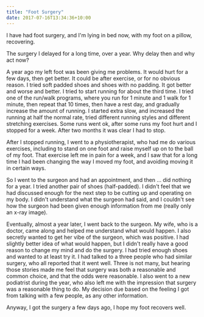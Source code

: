```yaml
---
title: "Foot Surgery"
date: 2017-07-16T13:34:36+10:00
---
```



I have had foot surgery, and I'm lying in bed now, with my foot on a pillow, recovering.

The surgery I delayed for a long time, over a year. Why delay then and why act now?

A year ago my left foot was been giving me problems. It would hurt for a few days, then get better. It could be after exercise, or for no obvious reason. I tried soft padded shoes and shoes with no padding. It got better and worse and better. I tried to start running for about the third time. I tried one of the run/walk programs, where you run for 1 minute and 1 walk for 1 minute, then repeat that 10 times, then have a rest day, and gradually increase the amount of running. I started extra slow, and increased the running at half the normal rate, tried different running styles and different stretching exercises. Some runs went ok, after some runs my foot hurt and I stopped for a week. After two months it was clear I had to stop.

After I stopped running, I went to a physiotherapist, who had me do various exercises, including to stand on one foot and raise myself up on to the ball of my foot. That exercise left me in pain for a week, and I saw that for a long time I had been changing the way I moved my foot, and avoiding moving it in certain ways.

So I went to the surgeon and had an appointment, and then ... did nothing for a year. I tried another pair of shoes (half-padded). I didn't feel that we had discussed enough for the next step to be cutting up and operating on my body. I didn't understand what the surgeon had said, and I couldn't see how the surgeon had been given enough information from me (really only an x-ray image).

Eventually, almost a year later, I went back to the surgeon. My wife, who is a doctor, came along and helped me understand what would happen. I also secretly wanted to get her vibe of the surgeon, which was positive. I had slightly better idea of what would happen, but I didn't really have a good reason to change my mind and do the surgery. I had tried enough shoes and wanted to at least try it. I had talked to a three people who had similar surgery, who all reported that it went well. Three is not many, but hearing those stories made me feel that surgery was both a reasonable and common choice, and that the odds were reasonable. I also went to a new podiatrist during the year, who also left me with the impression that surgery was a reasonable thing to do. My decision due based on the feeling I got from talking with a few people, as any other information.

Anyway, I got the surgery a few days ago, I hope my foot recovers well.
